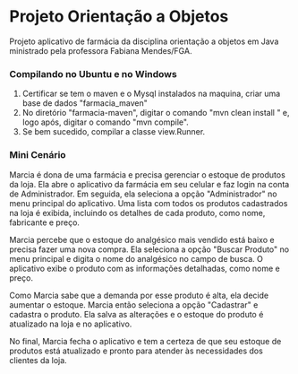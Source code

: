 # Projeto Orientação a Objetos
Projeto aplicativo de farmácia da disciplina orientação a objetos em Java ministrado pela professora Fabiana Mendes/FGA. 

### Compilando no Ubuntu e no Windows

1. Certificar se tem o maven e o Mysql instalados na maquina, criar uma base de dados "farmacia_maven"
2. No diretório "farmacia-maven", digitar o comando "mvn clean install " e, logo após, digitar o comando "mvn compile".
3. Se bem sucedido, compilar a classe view.Runner.

### Mini Cenário 

Marcia é dona de uma farmácia e precisa gerenciar o estoque de produtos da loja.
Ela abre o aplicativo da farmácia em seu celular e faz login na conta de Administrador. 
Em seguida, ela seleciona a opção "Administrador" no menu principal do aplicativo. 
Uma lista com todos os produtos cadastrados na loja é exibida, incluindo os detalhes de cada produto, como nome, fabricante e preço.

Marcia percebe que o estoque do analgésico mais vendido está baixo e precisa fazer uma nova compra.
Ela seleciona a opção "Buscar Produto" no menu principal e digita o nome do analgésico no campo de busca. 
O aplicativo exibe o produto com as informações detalhadas, como nome e preço.

Como Marcia sabe que a demanda por esse produto é alta, ela decide aumentar o estoque.
Marcia então seleciona a opção "Cadastrar" e cadastra o produto.
Ela salva as alterações e o estoque do produto é atualizado na loja e no aplicativo.

No final, Marcia fecha o aplicativo e tem a certeza de que seu estoque de produtos está atualizado e pronto para atender às necessidades dos clientes da loja.
